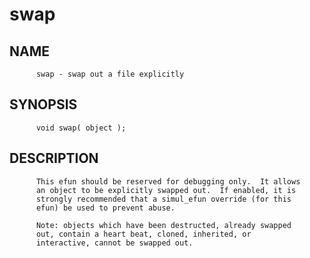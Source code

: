 # swap
## NAME
          swap - swap out a file explicitly

## SYNOPSIS
          void swap( object );

## DESCRIPTION
          This efun should be reserved for debugging only.  It allows
          an object to be explicitly swapped out.  If enabled, it is
          strongly recommended that a simul_efun override (for this
          efun) be used to prevent abuse.

          Note: objects which have been destructed, already swapped
          out, contain a heart beat, cloned, inherited, or
          interactive, cannot be swapped out.
